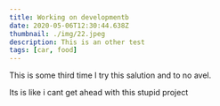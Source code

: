 ```yaml
---
title: Working on developmentb
date: 2020-05-06T12:30:44.638Z
thumbnail: ./img/22.jpeg
description: This is an other test
tags: [car, food]
---
```


This is some third time I try this salution and to no avel.

Its is like i cant get ahead with this stupid project
